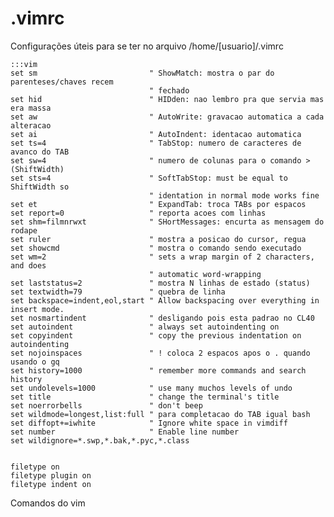 .vimrc
======
Configurações úteis para se ter no arquivo /home/[usuario]/.vimrc

    :::vim
    set sm                         " ShowMatch: mostra o par do parenteses/chaves recem 
                                   " fechado
    set hid                        " HIDden: nao lembro pra que servia mas era massa
    set aw                         " AutoWrite: gravacao automatica a cada alteracao
    set ai                         " AutoIndent: identacao automatica
    set ts=4                       " TabStop: numero de caracteres de avanco do TAB
    set sw=4                       " numero de colunas para o comando > (ShiftWidth)
    set sts=4                      " SoftTabStop: must be equal to ShiftWidth so 
                                   " identation in normal mode works fine
    set et                         " ExpandTab: troca TABs por espacos
    set report=0                   " reporta acoes com linhas
    set shm=filmnrwxt              " SHortMessages: encurta as mensagem do rodape
    set ruler                      " mostra a posicao do cursor, regua
    set showcmd                    " mostra o comando sendo executado
    set wm=2                       " sets a wrap margin of 2 characters, and does 
                                   " automatic word-wrapping
    set laststatus=2               " mostra N linhas de estado (status)
    set textwidth=79               " quebra de linha
    set backspace=indent,eol,start " Allow backspacing over everything in insert mode.
    set nosmartindent              " desligando pois esta padrao no CL40
    set autoindent                 " always set autoindenting on
    set copyindent                 " copy the previous indentation on autoindenting
    set nojoinspaces               " ! coloca 2 espacos apos o . quando usando o gq
    set history=1000               " remember more commands and search history
    set undolevels=1000            " use many muchos levels of undo
    set title                      " change the terminal's title
    set noerrorbells               " don't beep
    set wildmode=longest,list:full " para completacao do TAB igual bash
    set diffopt+=iwhite            " Ignore white space in vimdiff
    set number                     " Enable line number
    set wildignore=*.swp,*.bak,*.pyc,*.class


    filetype on
    filetype plugin on
    filetype indent on



Comandos do vim
